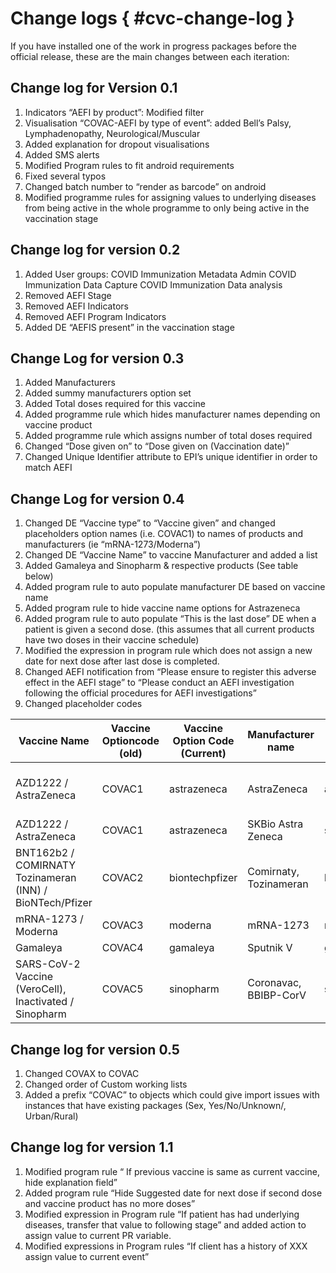 # Change logs { #cvc-change-log }

If you have installed one of the work in progress packages before the official release, these are the main changes between each iteration:

## Change log for Version 0.1

1. Indicators “AEFI by product”: Modified filter
2. Visualisation “COVAC-AEFI by type of event”: added Bell’s Palsy, Lymphadenopathy, Neurological/Muscular
3. Added explanation for dropout visualisations
4. Added SMS alerts
5. Modified Program rules to fit android requirements
6. Fixed several typos
7. Changed batch number to “render as barcode” on android
8. Modified programme rules for assigning values to underlying diseases from being active in the whole programme to only being active in the vaccination stage

## Change log for version 0.2

1. Added User groups:
COVID Immunization Metadata Admin
COVID Immunization Data Capture
COVID Immunization Data analysis
2. Removed AEFI Stage
3. Removed AEFI Indicators
4. Removed AEFI Program Indicators
5. Added DE “AEFIS present” in the vaccination stage

## Change Log for version 0.3

1. Added Manufacturers
2. Added summy manufacturers option set
3. Added Total doses required for this vaccine
4. Added programme rule which hides manufacturer names depending on vaccine product
5. Added programme rule which assigns number of total doses required
6. Changed “Dose given on” to “Dose given on (Vaccination date)”
7. Changed Unique Identifier attribute to EPI’s unique identifier in order to match AEFI

## Change Log for version 0.4

1. Changed DE “Vaccine type” to “Vaccine given” and changed placeholders option names (i.e. COVAC1) to names of products and  manufacturers (ie “mRNA-1273/Moderna”)
2. Changed DE “Vaccine Name” to vaccine Manufacturer and added a list
3. Added Gamaleya and Sinopharm & respective products (See table below)
4. Added program rule to auto populate manufacturer DE based on vaccine name
5. Added program rule to hide vaccine name options for Astrazeneca
6. Added program rule to auto populate “This is the last dose” DE when a patient is given a second dose. (this assumes that all current products have two doses in their vaccine schedule)
7. Modified the expression in program rule which does not assign a new date for next dose after last dose is completed.
8. Changed AEFI notification from “Please ensure to register this adverse effect in the AEFI stage” to “Please conduct an AEFI investigation following the official procedures for AEFI investigations”
9. Changed placeholder codes

|Vaccine Name|Vaccine Optioncode (old)|Vaccine Option Code (Current)|Manufacturer name|Option Code|Age Recommendation|Dose Interval|Number of doses|
|--- |--- |--- |--- |--- |--- |--- |--- |
|AZD1222 / AstraZeneca|COVAC1|astrazeneca|AstraZeneca|astrazeneca|18|10 days (8-12*)|2|
|AZD1222 / AstraZeneca|COVAC1|astrazeneca|SKBio Astra Zeneca|skbioastrazeneca|18|10 (8-12*)|2|
|BNT162b2 / COMIRNATY Tozinameran (INN) / BioNTech/Pfizer|COVAC2|biontechpfizer|Comirnaty, Tozinameran|biontechpfizer|16|21|2|
|mRNA-1273 / Moderna|COVAC3|moderna|mRNA-1273|moderna|18|28|2|
|Gamaleya|COVAC4|gamaleya|Sputnik V|gamaleya|18|21|2|
|SARS-CoV-2 Vaccine (VeroCell), Inactivated / Sinopharm|COVAC5|sinopharm|Coronavac, BBIBP-CorV|sinopharm|18|21 days (21-28)*|2|

## Change log for version 0.5

1. Changed COVAX to COVAC
2. Changed order of Custom working lists
3. Added a prefix “COVAC” to objects which could give import issues with instances that have existing packages (Sex, Yes/No/Unknown/, Urban/Rural)

## Change log for version 1.1

1. Modified program rule “  If previous vaccine is same as current vaccine, hide explanation field”
2. Added program rule “Hide Suggested date for next dose if second dose and vaccine product has no more doses”
3. Modified expression in Program rule “If patient has had underlying diseases, transfer that value to following stage” and added action to assign value to current PR variable.
4. Modified expressions in Program rules “If client has a history of XXX assign value to current event”
